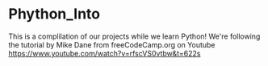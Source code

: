 # Phython_Into

This is a complilation of our projects while we learn Python! 
We're following the tutorial by Mike Dane from freeCodeCamp.org on Youtube
https://www.youtube.com/watch?v=rfscVS0vtbw&t=622s

